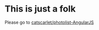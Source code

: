 # This is just a folk
Please go to [catscarlet/photolist-AngularJS](https://github.com/catscarlet/photolist-AngularJS)
